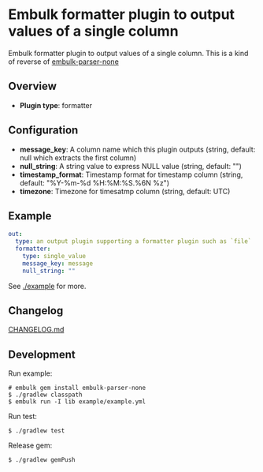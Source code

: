# Embulk formatter plugin to output values of a single column

Embulk formatter plugin to output values of a single column. This is a kind of reverse of [embulk-parser-none](https://github.com/sonots/embulk-parser-none)

## Overview

* **Plugin type**: formatter

## Configuration

* **message_key**: A column name which this plugin outputs (string, default: null which extracts the first column)
* **null_string**: A string value to express NULL value (string, default: "")
* **timestamp_format**: Timestamp format for timestamp column (string, default: "%Y-%m-%d %H:%M:%S.%6N %z")
* **timezone**: Timezone for timesatmp column (string, default: UTC)

## Example

```yaml
out:
  type: an output plugin supporting a formatter plugin such as `file`
  formatter:
    type: single_value
    message_key: message
    null_string: ""
```

See [./example](./example) for more.

## Changelog

[CHANGELOG.md](./CHANGELOG.md)

## Development

Run example:

```
# embulk gem install embulk-parser-none
$ ./gradlew classpath
$ embulk run -I lib example/example.yml
```

Run test:

```
$ ./gradlew test
```

Release gem:

```
$ ./gradlew gemPush
```
